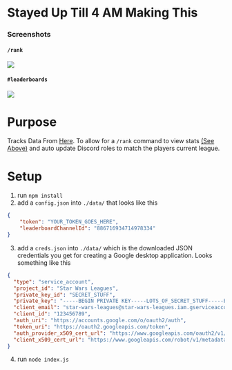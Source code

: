 # Stayed Up Till 4 AM Making This
### Screenshots
#### `/rank`
![](https://media.discordapp.net/attachments/886556470198546534/886562661322612798/unknown.png)
#### `#leaderboards`
![](https://cdn.discordapp.com/attachments/746258393278316630/886743445983600670/unknown.png)
# Purpose
Tracks Data From [Here](https://docs.google.com/spreadsheets/d/1MJLybB_wugeYsh3u1OyBRYCWNC1eJzHVJybJknagbqc/edit?usp=sharing). To allow for a `/rank` command to view stats [(See Above)](#screenshot) and auto update Discord roles to match the players current league.

# Setup
1. run `npm install`
2. add a `config.json` into `./data/` that looks like this
```json
{
    "token": "YOUR_TOKEN_GOES_HERE",
    "leaderboardChannelId": "886716934714978334"
}
```
3. add a `creds.json` into `./data/` which is the downloaded JSON credentials you get for creating a Google desktop application. Looks something like this
```json
{
  "type": "service_account",
  "project_id": "Star Wars Leagues",
  "private_key_id": "SECRET_STUFF",
  "private_key": "-----BEGIN PRIVATE KEY-----LOTS_OF_SECRET_STUFF-----END PRIVATE KEY-----\n",
  "client_email": "star-wars-leagues@star-wars-leagues.iam.gserviceaccount.com",
  "client_id": "123456789",
  "auth_uri": "https://accounts.google.com/o/oauth2/auth",
  "token_uri": "https://oauth2.googleapis.com/token",
  "auth_provider_x509_cert_url": "https://www.googleapis.com/oauth2/v1/certs",
  "client_x509_cert_url": "https://www.googleapis.com/robot/v1/metadata/x509/star-wars-leagues%40star-wars-leagues-123456.iam.gserviceaccount.com"
}
```
4. run `node index.js`